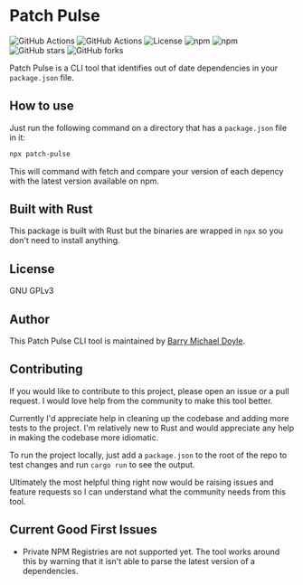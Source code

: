 # Patch Pulse

![GitHub Actions](https://github.com/barrymichaeldoyle/patch-pulse-cli/workflows/Continuous%20Deployment/badge.svg)
![GitHub Actions](https://github.com/barrymichaeldoyle/patch-pulse-cli/workflows/Rust/badge.svg)
![License](https://img.shields.io/github/license/barrymichaeldoyle/patch-pulse-cli.svg)
![npm](https://img.shields.io/npm/v/patch-pulse.svg)
![npm](https://img.shields.io/npm/dm/patch-pulse.svg)
![GitHub stars](https://img.shields.io/github/stars/barrymichaeldoyle/patch-pulse-cli.svg?style=social)
![GitHub forks](https://img.shields.io/github/forks/barrymichaeldoyle/patch-pulse-cli.svg?style=social)

Patch Pulse is a CLI tool that identifies out of date dependencies in your `package.json` file.

## How to use

Just run the following command on a directory that has a `package.json` file in it:

```bash
npx patch-pulse
```

This will command with fetch and compare your version of each depency with the latest version available on npm.

## Built with Rust

This package is built with Rust but the binaries are wrapped in `npx` so you don't need to install anything.

## License

GNU GPLv3

## Author

This Patch Pulse CLI tool is maintained by [Barry Michael Doyle](https://barrymichaeldoyle.com).

## Contributing

If you would like to contribute to this project, please open an issue or a pull request. I would love help from the community to make this tool better.

Currently I'd appreciate help in cleaning up the codebase and adding more tests to the project. I'm relatively new to Rust and would appreciate any help in making the codebase more idiomatic.

To run the project locally, just add a `package.json` to the root of the repo to test changes and run `cargo run` to see the output.

Ultimately the most helpful thing right now would be raising issues and feature requests so I can understand what the community needs from this tool.

## Current Good First Issues

- Private NPM Registries are not supported yet. The tool works around this by warning that it isn't able to parse the latest version of a dependencies.
